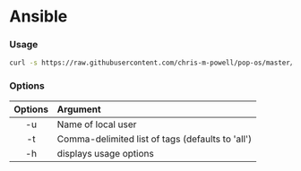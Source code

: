Ansible
===========

### Usage

```bash
curl -s https://raw.githubusercontent.com/chris-m-powell/pop-os/master/deploy.sh | sudo bash -s -- [<options>]
```
### Options

| Options | Argument                                          |
|:-------:|:--------------------------------------------------|
| -u      | Name of local user                                |
| -t      | Comma-delimited list of tags (defaults to 'all')  |
| -h      | displays usage options                            |
